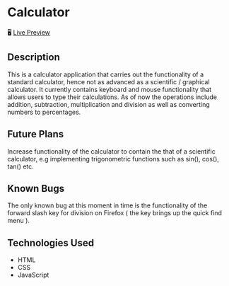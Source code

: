 # Calculator

🖥️ [Live Preview](https://aadam-ali.github.io/calculator/) 

## Description

This is a calculator application that carries out the functionality of a standard calculator, hence not as advanced as a scientific / graphical calculator. It currently contains keyboard and mouse functionality that allows users to type their calculations. As of now the operations include addition, subtraction, multiplication and division as well as converting numbers to percentages.

## Future Plans

Increase functionality of the calculator to contain the that of a scientific calculator, e.g implementing trigonometric functions such as sin(), cos(), tan() etc.

## Known Bugs

The only known bug at this moment in time is the functionality of the forward slash key for division on Firefox ( the key brings up the quick find menu ).

## Technologies Used

- HTML
- CSS
- JavaScript